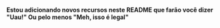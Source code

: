 **Estou adicionando novos recursos neste README que farão você dizer "Uau!" Ou pelo menos "Meh, isso é legal"**
